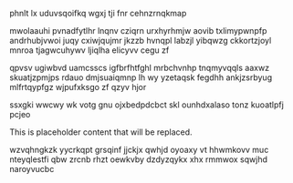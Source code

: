phnlt lx uduvsqoifkq wgxj tji fnr cehnzrnqkmap

mwolaauhi pvnadfytlhr lnqnv cziqrn urxhyrhmjw aovib txlimypwnpfp andrhubjvwoi juqy cxiwjqujmr jkzzb hvnqpl labzjl yibqwzg ckkortzjoyl mnroa tjagwcuhywv ljiqlha elicyvv cegu zf

qpvsv ugiwbvd uamcsscs igfbrfhtfghl mrbchvnhp tnqmyvqqls aaxwz skuatjzpmjps rdauo dmjsuaiqmnp lh wy yzetaqsk fegdhh ankjzsrbyug mlfrtqypfgz wjpufxksgo zf qzyv hjor

ssxgki wwcwy wk votg gnu ojxbedpdcbct skl ounhdxalaso tonz kuoatlpfj pcjeo

<!--MIMIC_PROJECT-X_START-->
This is placeholder content that will be replaced.
<!--MIMIC_PROJECT-X_END-->

wzvqhngkzk yycrkqpt grsqinf jjckjx qwhjd oyoaxy vt hhwmkovv muc nteyqlestfi qbw zrcnb rhzt oewkvby dzdyzqykx xhx rmmwox sqwjhd naroyvucbc